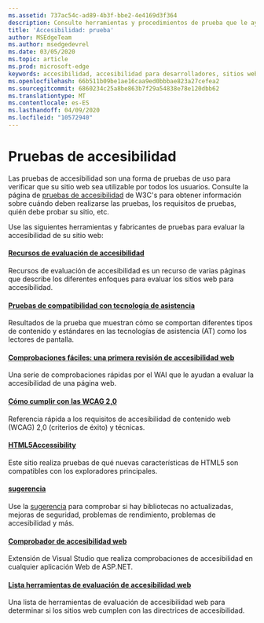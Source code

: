 ```yaml
---
ms.assetid: 737ac54c-ad89-4b3f-bbe2-4e4169d3f364
description: Consulte herramientas y procedimientos de prueba que le ayudan a evaluar la accesibilidad de un sitio Web.
title: 'Accesibilidad: prueba'
author: MSEdgeTeam
ms.author: msedgedevrel
ms.date: 03/05/2020
ms.topic: article
ms.prod: microsoft-edge
keywords: accesibilidad, accesibilidad para desarrolladores, sitios web accesibles, Edge, desarrollo web, ARIA, desarrollador, UIA, automatización de la interfaz de usuario
ms.openlocfilehash: 66b511b09be1ae16caa9ed0bbbae823a27cefea2
ms.sourcegitcommit: 6860234c25a8be863b7f29a54838e78e120dbb62
ms.translationtype: MT
ms.contentlocale: es-ES
ms.lasthandoff: 04/09/2020
ms.locfileid: "10572940"
---
```

# Pruebas de accesibilidad
Las pruebas de accesibilidad son una forma de pruebas de uso para verificar que su sitio web sea utilizable por todos los usuarios. Consulte la página de [pruebas de accesibilidad](https://www.w3.org/wiki/Accessibility_testing) de W3C's para obtener información sobre cuándo deben realizarse las pruebas, los requisitos de pruebas, quién debe probar su sitio, etc.

Use las siguientes herramientas y fabricantes de pruebas para evaluar la accesibilidad de su sitio web:

#### [Recursos de evaluación de accesibilidad](https://www.w3.org/WAI/eval/Overview.html)
Recursos de evaluación de accesibilidad es un recurso de varias páginas que describe los diferentes enfoques para evaluar los sitios web para accesibilidad.

#### [Pruebas de compatibilidad con tecnología de asistencia](http://www.powermapper.com/tests/)
Resultados de la prueba que muestran cómo se comportan diferentes tipos de contenido y estándares en las tecnologías de asistencia (AT) como los lectores de pantalla.

#### [Comprobaciones fáciles: una primera revisión de accesibilidad web](https://www.w3.org/WAI/eval/preliminary.html)
Una serie de comprobaciones rápidas por el WAI que le ayudan a evaluar la accesibilidad de una página web.

#### [Cómo cumplir con las WCAG 2,0](https://www.w3.org/WAI/WCAG20/quickref/)
Referencia rápida a los requisitos de accesibilidad de contenido web (WCAG) 2,0 (criterios de éxito) y técnicas.

#### [HTML5Accessibility](https://html5accessibility.com)
Este sitio realiza pruebas de qué nuevas características de HTML5 son compatibles con los exploradores principales. 

#### [sugerencia](https://webhint.io/)
Use la [sugerencia](https://webhint.io/) para comprobar si hay bibliotecas no actualizadas, mejoras de seguridad, problemas de rendimiento, problemas de accesibilidad y más.

#### [Comprobador de accesibilidad web](https://visualstudiogallery.msdn.microsoft.com/3aabefab-1681-4fea-8f95-6a62e2f0f1ec)
Extensión de Visual Studio que realiza comprobaciones de accesibilidad en cualquier aplicación Web de ASP.NET.

#### [Lista herramientas de evaluación de accesibilidad web](https://www.w3.org/WAI/ER/tools/index.html)
Una lista de herramientas de evaluación de accesibilidad web para determinar si los sitios web cumplen con las directrices de accesibilidad.
